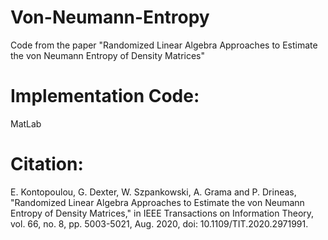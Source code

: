 # Von-Neumann-Entropy
Code from the paper "Randomized Linear Algebra Approaches to Estimate the von Neumann Entropy of Density Matrices"

# Implementation Code: 
MatLab

# Citation:
E. Kontopoulou, G. Dexter, W. Szpankowski, A. Grama and P. Drineas, "Randomized Linear Algebra Approaches to Estimate the von Neumann Entropy of Density Matrices," in IEEE Transactions on Information Theory, vol. 66, no. 8, pp. 5003-5021, Aug. 2020, doi: 10.1109/TIT.2020.2971991.
